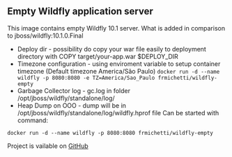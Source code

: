 ## Empty Wildfly application server

This image contains empty Wildfly 10.1 server.
What is added in comparison to jboss/wildfly:10.1.0.Final
* Deploy dir - possibility do copy your war file easily to deployment directory  with COPY target/your-app.war $DEPLOY_DIR
* Timezone configuration - using enviroment variable to setup container timezone (Default timezone America/São Paulo) `docker run -d --name wildfly -p 8080:8080 -e TZ=America/Sao_Paulo frmichetti/wildfly-empty`
* Garbage Collector log - gc.log in folder /opt/jboss/wildfly/standalone/log/
* Heap Dump on OOO - dump will be in /opt/jboss/wildfly/standalone/log/wildfly.hprof file
Can be started with command:

`docker run -d --name wildfly -p 8080:8080 frmichetti/wildfly-empty`

Project is vailable on [GitHub](https://github.com/frmichetti/wildfly-empty)